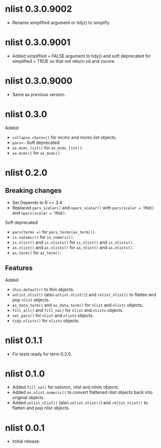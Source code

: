 # nlist 0.3.0.9002

- Rename simplified argument or tidy() to simplify.


# nlist 0.3.0.9001

- Added simplified = FALSE argument to tidy() and soft deprecated for simplified = TRUE so that not return sd and zscore.


# nlist 0.3.0.9000

- Same as previous version.


# nlist 0.3.0

Added 
  - `collapse_chains()` for mcmc and mcmc.list objects.
  - `pars<-`
Soft deprecated
  - `as.mcmc.list()` for `as_mcmc_list()`.
  - `as.mcmc()` for `as_mcmc()`.

# nlist 0.2.0

## Breaking changes

- Set Depends to R >= 3.4
- Replaced `pars_scalar()` and `npars_scalar()` with `pars(scalar = TRUE)` and `npars(scalar = TRUE)`.

Soft deprecated 

  - `pars(terms =)` for `pars_terms(as_term())`.
  - `is.natomic()` for `is_numeric()`.
  - `is.nlist()` and `is.nlists()` for `is_nlist()` and `is_nlists()`.
  - `as.nlist()` and `as.nlists()` for `as_nlist()` and `as.nlists()`.
  - `as.term()` for `as_term()`.

## Features

Added 

  - `thin.default()` to thin objects.
  - `unlist_nlist()` (also `unlist.nlist()`) and `relist_nlist()` to flatten and pop `nlist` objects.
  - `as_data_term()` and `as_data_term()` for `nlist` and `nlists` objects.
  - `fill_all()` and `fill_na()` for `nlist` and `nlists` objects.
  - `set_pars()` for `nlist` and `nlists` objects.
  - `tidy.nlists()` for `nlists` objects.

# nlist 0.1.1

- Fix tests ready for term 0.2.0.

# nlist 0.1.0

- Added `fill_na()` for natomic, nlist and nlists objects.
- Added `as.nlist.numeric()` to convert flattened nlist objects back into original objects.
- Added `unlist_nlist()` (also `unlist.nlist()`) and `relist_nlist()` to flatten and pop nlist objects.

# nlist 0.0.1

- Initial release.

